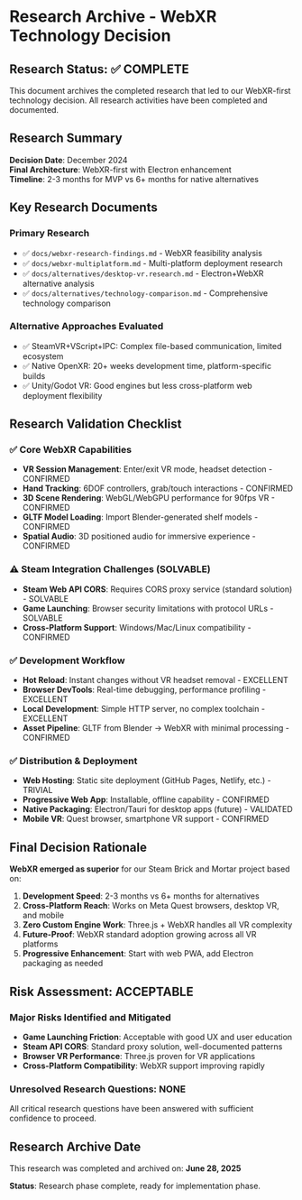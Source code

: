 # Research Archive - WebXR Technology Decision

## Research Status: ✅ COMPLETE

This document archives the completed research that led to our WebXR-first technology decision. All research activities have been completed and documented.

## Research Summary

**Decision Date**: December 2024  
**Final Architecture**: WebXR-first with Electron enhancement  
**Timeline**: 2-3 months for MVP vs 6+ months for native alternatives  

## Key Research Documents

### Primary Research
- ✅ `docs/webxr-research-findings.md` - WebXR feasibility analysis
- ✅ `docs/webxr-multiplatform.md` - Multi-platform deployment research  
- ✅ `docs/alternatives/desktop-vr.research.md` - Electron+WebXR alternative analysis
- ✅ `docs/alternatives/technology-comparison.md` - Comprehensive technology comparison

### Alternative Approaches Evaluated
- ✅ SteamVR+VScript+IPC: Complex file-based communication, limited ecosystem
- ✅ Native OpenXR: 20+ weeks development time, platform-specific builds
- ✅ Unity/Godot VR: Good engines but less cross-platform web deployment flexibility

## Research Validation Checklist

### ✅ Core WebXR Capabilities
- **VR Session Management**: Enter/exit VR mode, headset detection - CONFIRMED
- **Hand Tracking**: 6DOF controllers, grab/touch interactions - CONFIRMED
- **3D Scene Rendering**: WebGL/WebGPU performance for 90fps VR - CONFIRMED
- **GLTF Model Loading**: Import Blender-generated shelf models - CONFIRMED
- **Spatial Audio**: 3D positioned audio for immersive experience - CONFIRMED

### ⚠️ Steam Integration Challenges (SOLVABLE)
- **Steam Web API CORS**: Requires CORS proxy service (standard solution) - SOLVABLE
- **Game Launching**: Browser security limitations with protocol URLs - SOLVABLE
- **Cross-Platform Support**: Windows/Mac/Linux compatibility - CONFIRMED

### ✅ Development Workflow
- **Hot Reload**: Instant changes without VR headset removal - EXCELLENT
- **Browser DevTools**: Real-time debugging, performance profiling - EXCELLENT
- **Local Development**: Simple HTTP server, no complex toolchain - EXCELLENT
- **Asset Pipeline**: GLTF from Blender → WebXR with minimal processing - CONFIRMED

### ✅ Distribution & Deployment
- **Web Hosting**: Static site deployment (GitHub Pages, Netlify, etc.) - TRIVIAL
- **Progressive Web App**: Installable, offline capability - CONFIRMED
- **Native Packaging**: Electron/Tauri for desktop apps (future) - VALIDATED
- **Mobile VR**: Quest browser, smartphone VR support - CONFIRMED

## Final Decision Rationale

**WebXR emerged as superior** for our Steam Brick and Mortar project based on:

1. **Development Speed**: 2-3 months vs 6+ months for alternatives
2. **Cross-Platform Reach**: Works on Meta Quest browsers, desktop VR, and mobile
3. **Zero Custom Engine Work**: Three.js + WebXR handles all VR complexity
4. **Future-Proof**: WebXR standard adoption growing across all VR platforms
5. **Progressive Enhancement**: Start with web PWA, add Electron packaging as needed

## Risk Assessment: ACCEPTABLE

### Major Risks Identified and Mitigated
- **Game Launching Friction**: Acceptable with good UX and user education
- **Steam API CORS**: Standard proxy solution, well-documented patterns
- **Browser VR Performance**: Three.js proven for VR applications
- **Cross-Platform Compatibility**: WebXR support improving rapidly

### Unresolved Research Questions: NONE
All critical research questions have been answered with sufficient confidence to proceed.

## Research Archive Date
This research was completed and archived on: **June 28, 2025**

**Status**: Research phase complete, ready for implementation phase.
